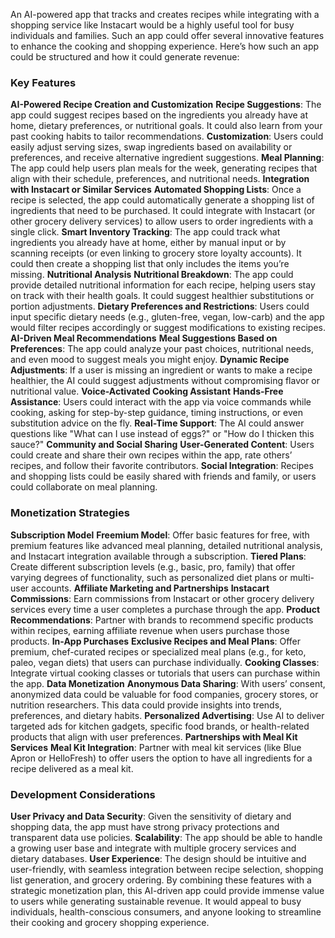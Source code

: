 An AI-powered app that tracks and creates recipes while integrating with a shopping service like Instacart would be a highly useful tool for busy individuals and families. Such an app could offer several innovative features to enhance the cooking and shopping experience. Here’s how such an app could be structured and how it could generate revenue:
### Key Features
**AI-Powered Recipe Creation and Customization**
**Recipe Suggestions**: The app could suggest recipes based on the ingredients you already have at home, dietary preferences, or nutritional goals. It could also learn from your past cooking habits to tailor recommendations.
**Customization**: Users could easily adjust serving sizes, swap ingredients based on availability or preferences, and receive alternative ingredient suggestions.
**Meal Planning**: The app could help users plan meals for the week, generating recipes that align with their schedule, preferences, and nutritional needs.
**Integration with Instacart or Similar Services**
**Automated Shopping Lists**: Once a recipe is selected, the app could automatically generate a shopping list of ingredients that need to be purchased. It could integrate with Instacart (or other grocery delivery services) to allow users to order ingredients with a single click.
**Smart Inventory Tracking**: The app could track what ingredients you already have at home, either by manual input or by scanning receipts (or even linking to grocery store loyalty accounts). It could then create a shopping list that only includes the items you’re missing.
**Nutritional Analysis**
**Nutritional Breakdown**: The app could provide detailed nutritional information for each recipe, helping users stay on track with their health goals. It could suggest healthier substitutions or portion adjustments.
**Dietary Preferences and Restrictions**: Users could input specific dietary needs (e.g., gluten-free, vegan, low-carb) and the app would filter recipes accordingly or suggest modifications to existing recipes.
**AI-Driven Meal Recommendations**
**Meal Suggestions Based on Preferences**: The app could analyze your past choices, nutritional needs, and even mood to suggest meals you might enjoy.
**Dynamic Recipe Adjustments**: If a user is missing an ingredient or wants to make a recipe healthier, the AI could suggest adjustments without compromising flavor or nutritional value.
**Voice-Activated Cooking Assistant**
**Hands-Free Assistance**: Users could interact with the app via voice commands while cooking, asking for step-by-step guidance, timing instructions, or even substitution advice on the fly.
**Real-Time Support**: The AI could answer questions like "What can I use instead of eggs?" or "How do I thicken this sauce?"
**Community and Social Sharing**
**User-Generated Content**: Users could create and share their own recipes within the app, rate others’ recipes, and follow their favorite contributors.
**Social Integration**: Recipes and shopping lists could be easily shared with friends and family, or users could collaborate on meal planning.
### Monetization Strategies
**Subscription Model**
**Freemium Model**: Offer basic features for free, with premium features like advanced meal planning, detailed nutritional analysis, and Instacart integration available through a subscription.
**Tiered Plans**: Create different subscription levels (e.g., basic, pro, family) that offer varying degrees of functionality, such as personalized diet plans or multi-user accounts.
**Affiliate Marketing and Partnerships**
**Instacart Commissions**: Earn commissions from Instacart or other grocery delivery services every time a user completes a purchase through the app.
**Product Recommendations**: Partner with brands to recommend specific products within recipes, earning affiliate revenue when users purchase those products.
**In-App Purchases**
**Exclusive Recipes and Meal Plans**: Offer premium, chef-curated recipes or specialized meal plans (e.g., for keto, paleo, vegan diets) that users can purchase individually.
**Cooking Classes**: Integrate virtual cooking classes or tutorials that users can purchase within the app.
**Data Monetization**
**Anonymous Data Sharing**: With users’ consent, anonymized data could be valuable for food companies, grocery stores, or nutrition researchers. This data could provide insights into trends, preferences, and dietary habits.
**Personalized Advertising**: Use AI to deliver targeted ads for kitchen gadgets, specific food brands, or health-related products that align with user preferences.
**Partnerships with Meal Kit Services**
**Meal Kit Integration**: Partner with meal kit services (like Blue Apron or HelloFresh) to offer users the option to have all ingredients for a recipe delivered as a meal kit.
### Development Considerations
**User Privacy and Data Security**: Given the sensitivity of dietary and shopping data, the app must have strong privacy protections and transparent data use policies.
**Scalability**: The app should be able to handle a growing user base and integrate with multiple grocery services and dietary databases.
**User Experience**: The design should be intuitive and user-friendly, with seamless integration between recipe selection, shopping list generation, and grocery ordering.
By combining these features with a strategic monetization plan, this AI-driven app could provide immense value to users while generating sustainable revenue. It would appeal to busy individuals, health-conscious consumers, and anyone looking to streamline their cooking and grocery shopping experience.